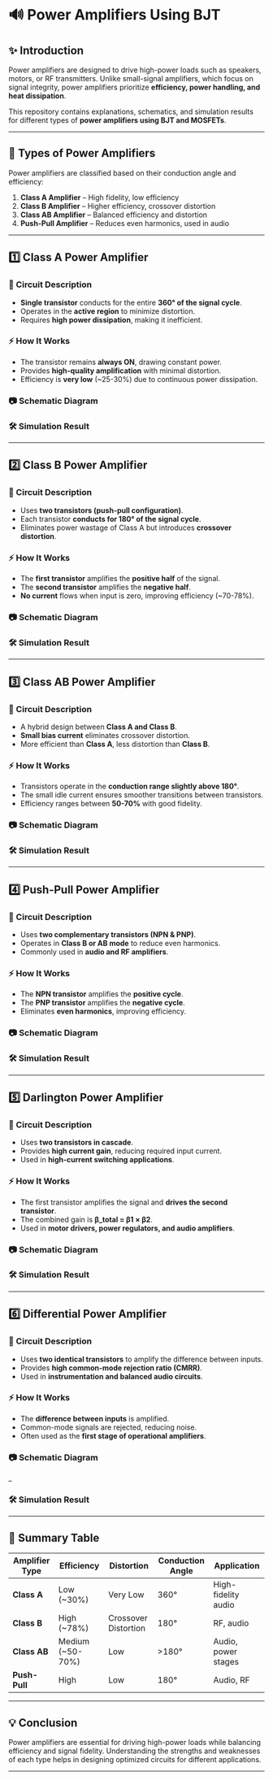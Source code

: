 # 🔊 Power Amplifiers Using BJT 

## ✨ Introduction
Power amplifiers are designed to drive high-power loads such as speakers, motors, or RF transmitters. Unlike small-signal amplifiers, which focus on signal integrity, power amplifiers prioritize **efficiency, power handling, and heat dissipation**.

This repository contains explanations, schematics, and simulation results for different types of **power amplifiers using BJT and MOSFETs**.

---

## 🔹 Types of Power Amplifiers
Power amplifiers are classified based on their conduction angle and efficiency:

1. **Class A Amplifier** – High fidelity, low efficiency
2. **Class B Amplifier** – Higher efficiency, crossover distortion
3. **Class AB Amplifier** – Balanced efficiency and distortion
4. **Push-Pull Amplifier** – Reduces even harmonics, used in audio
---

## 1️⃣ Class A Power Amplifier

### 📌 Circuit Description
- **Single transistor** conducts for the entire **360° of the signal cycle**.
- Operates in the **active region** to minimize distortion.
- Requires **high power dissipation**, making it inefficient.

### ⚡ How It Works
- The transistor remains **always ON**, drawing constant power.
- Provides **high-quality amplification** with minimal distortion.
- Efficiency is **very low** (~25-30%) due to continuous power dissipation.

### 📷 Schematic Diagram


### 🛠 Simulation Result


---

## 2️⃣ Class B Power Amplifier

### 📌 Circuit Description
- Uses **two transistors (push-pull configuration)**.
- Each transistor **conducts for 180° of the signal cycle**.
- Eliminates power wastage of Class A but introduces **crossover distortion**.

### ⚡ How It Works
- The **first transistor** amplifies the **positive half** of the signal.
- The **second transistor** amplifies the **negative half**.
- **No current** flows when input is zero, improving efficiency (~70-78%).

### 📷 Schematic Diagram


### 🛠 Simulation Result

---

## 3️⃣ Class AB Power Amplifier

### 📌 Circuit Description
- A hybrid design between **Class A and Class B**.
- **Small bias current** eliminates crossover distortion.
- More efficient than **Class A**, less distortion than **Class B**.

### ⚡ How It Works
- Transistors operate in the **conduction range slightly above 180°**.
- The small idle current ensures smoother transitions between transistors.
- Efficiency ranges between **50-70%** with good fidelity.

### 📷 Schematic Diagram


### 🛠 Simulation Result


---

## 4️⃣ Push-Pull Power Amplifier

### 📌 Circuit Description
- Uses **two complementary transistors (NPN & PNP)**.
- Operates in **Class B or AB mode** to reduce even harmonics.
- Commonly used in **audio and RF amplifiers**.

### ⚡ How It Works
- The **NPN transistor** amplifies the **positive cycle**.
- The **PNP transistor** amplifies the **negative cycle**.
- Eliminates **even harmonics**, improving efficiency.

### 📷 Schematic Diagram


### 🛠 Simulation Result


---

## 5️⃣ Darlington Power Amplifier

### 📌 Circuit Description
- Uses **two transistors in cascade**.
- Provides **high current gain**, reducing required input current.
- Used in **high-current switching applications**.

### ⚡ How It Works
- The first transistor amplifies the signal and **drives the second transistor**.
- The combined gain is **β_total = β1 × β2**.
- Used in **motor drivers, power regulators, and audio amplifiers**.

### 📷 Schematic Diagram


### 🛠 Simulation Result


---

## 6️⃣ Differential Power Amplifier

### 📌 Circuit Description
- Uses **two identical transistors** to amplify the difference between inputs.
- Provides **high common-mode rejection ratio (CMRR)**.
- Used in **instrumentation and balanced audio circuits**.

### ⚡ How It Works
- The **difference between inputs** is amplified.
- Common-mode signals are rejected, reducing noise.
- Often used as the **first stage of operational amplifiers**.

### 📷 Schematic Diagram
_

### 🛠 Simulation Result


---

## 📌 Summary Table
| Amplifier Type | Efficiency | Distortion | Conduction Angle | Application |
|---------------|------------|------------|----------------|-------------|
| **Class A** | Low (~30%) | Very Low | 360° | High-fidelity audio |
| **Class B** | High (~78%) | Crossover Distortion | 180° | RF, audio |
| **Class AB** | Medium (~50-70%) | Low | >180° | Audio, power stages |
| **Push-Pull** | High | Low | 180° | Audio, RF |

---

## 💡 Conclusion
Power amplifiers are essential for driving high-power loads while balancing efficiency and signal fidelity. Understanding the strengths and weaknesses of each type helps in designing optimized circuits for different applications.

---
